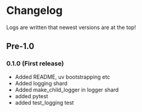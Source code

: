 # Changelog
Logs are written that newest versions are at the top!

## Pre-1.0

### 0.1.0 (First release)
* Added README, uv bootstrapping etc
* Added logging shard
* Added make_child_logger in logger shard
* added pytest
* added test_logging test
